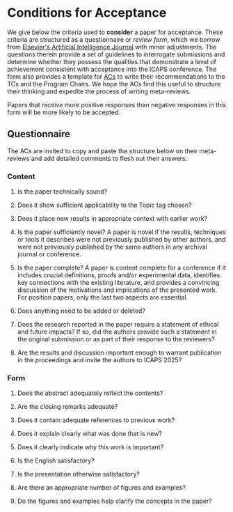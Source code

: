 # Conditions for Acceptance

We give below the criteria used to **consider** a paper for acceptance. These criteria are 
structured as a questionnaire or *review form*, which
we borrow from [Elsevier's Artificial Intelligence Journal](https://aij.ijcai.org/reviewing-form/) with minor adjustments. The
questions therein provide a set of guidelines to interrogate submissions and determine whether
they possess the qualities that demonstrate a level
of achievement consistent with acceptance into the ICAPS conference. The form also provides a 
template for [ACs](/organization/roles_and_guidelines) to write their recommendations to the TCs and the Program Chairs. We hope 
the ACs find this useful to structure their thinking and expedite the process of writing meta-reviews.

Papers that receive more positive responses than negative responses in this form will be more likely to be accepted. 

## Questionnaire

The ACs are invited to copy and paste the structure below on their meta-reviews and add 
detailed comments to flesh out their answers.

### Content

1. Is the paper technically sound?

2. Does it show sufficient applicability to the Topic tag chosen?

3. Does it place new results in appropriate context with earlier work?

4. Is the paper sufficiently novel? A paper is novel if the results, techniques or tools it describes were not previously 
published by other authors, and were not previously published by the same authors in any archival journal or conference.

5. Is the paper complete? A paper is content complete for a conference if it includes crucial definitions, proofs 
and/or experimental data, identifies key connections with the existing literature, and provides a convincing discussion 
of the motivations and implications of the presented work. For position papers, only the last two aspects are essential.

6. Does anything need to be added or deleted?

7. Does the research reported in the paper require a statement of ethical and future impacts? If so, did the authors
provide such a statement in the original submission or as part of their response to the reviewers?

8. Are the results and discussion important enough to warrant publication in the proceedings and invite the authors to 
ICAPS 2025?

### Form

1. Does the abstract adequately reflect the contents?

2. Are the closing remarks adequate?

3. Does it contain adequate references to previous work?

4. Does it explain clearly what was done that is new?

5. Does it clearly indicate why this work is important?

6. Is the English satisfactory?

7. Is the presentation otherwise satisfactory?

8. Are there an appropriate number of figures and examples?

9. Do the figures and examples help clarify the concepts in the paper?
